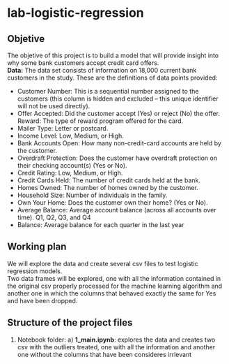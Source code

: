 # lab-logistic-regression

## Objetive
The objetive of this project is to build a model that will provide insight into why some bank customers accept credit card offers.<br>
**Data:** The data set consists of information on 18,000 current bank customers in the study. These are the definitions of data points provided:

- Customer Number: This is a sequential number assigned to the customers (this column is hidden and excluded – this unique identifier will not be used directly).
- Offer Accepted: Did the customer accept (Yes) or reject (No) the offer. Reward: The type of reward program offered for the card.
- Mailer Type: Letter or postcard.
- Income Level: Low, Medium, or High.
- Bank Accounts Open: How many non-credit-card accounts are held by the customer.
- Overdraft Protection: Does the customer have overdraft protection on their checking account(s) (Yes or No).
- Credit Rating: Low, Medium, or High.
- Credit Cards Held: The number of credit cards held at the bank.
- Homes Owned: The number of homes owned by the customer.
- Household Size: Number of individuals in the family.
- Own Your Home: Does the customer own their home? (Yes or No).
- Average Balance: Average account balance (across all accounts over time). Q1, Q2, Q3, and Q4
- Balance: Average balance for each quarter in the last year

## Working plan
We will explore the data and create several csv files to test logistic regression models.<br>
Two data frames will be explored, one with all the information contained in the original csv properly processed for the machine learning algorithm and another one in which the columns that behaved exactly the same for Yes and have been dropped.

## Structure of the project files

1. Notebook folder:
  a) **1_main.ipynb**: explores the data and creates two csv with the outliers treated, one with all the information and another one without the columns that have been consideres irrlevant
